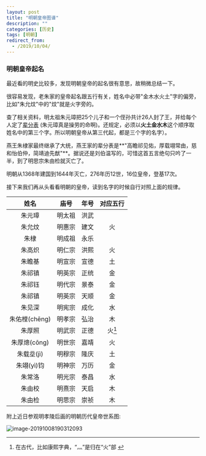 ```yaml
---
layout: post
title: "明朝皇帝图谱"
description: ""
categories: [历史]
tags: [明朝]
redirect_from:
  - /2019/10/04/
---
```



### 明朝皇帝起名 

   最近看的明史比较多，发现明朝皇帝的起名很有意思，故稍微总结一下。

   很容易发现，老朱家的皇帝起名跟五行有关，姓名中必带"金木水火土"字的偏旁，比如"朱允炆"中的"炆"就是火字旁的。

   查了相关资料，明太祖朱元璋把25个儿子和一个侄孙共计26人封了王，并给每个人定了[辈分表](https://blog.csdn.net/cnham/article/details/5586889) (朱元璋真是操劳的命啊)。还规定，必须以**火土金水木**这个顺序取姓名中的第三个字。所以明朝皇帝从第三代起，都是三个字的名字）。

   燕王朱棣家最终继承了大统，燕王家的辈分表是**"高瞻祁见佑，厚载翊常由，慈和怡伯仲，简靖迪先猷"**。据说还是刘伯温写的，可惜这首五言绝句只吟了一半，到了明思宗朱由检就灭亡了。

明朝从1368年建国到1644年灭亡，276年历12世，16位皇帝，登基17次。

接下来我们再从头看看明朝的皇帝，读到名字的时候自行对照上面的规律。





| 姓名 | 庙号 | 年号 | 对应五行 |
|:-------:|:--------:|:-------:|:-------:|
| 朱元璋 | 明太祖 | 洪武 |  |
| 朱允炆 | 明惠宗 | 建文 | 火 |
| 朱棣 | 明成祖 | 永乐 |  |
| 朱高炽 | 明仁宗 | 洪熙 | 火 |
| 朱瞻基 | 明宣宗 | 宣德 | 土 |
| 朱祁镇 | 明英宗 | 正统 | 金 |
| 朱祁钰 | 明代宗 | 景泰 | 金 |
| 朱祁镇 | 明英宗 | 天顺 | 金 |
| 朱见深 | 明宪宗 | 成化 | 水 |
| 朱佑樘(chēng) | 明孝宗 | 弘治 | 木 |
| 朱厚照 | 明武宗 | 正德 | 火[^1] |
| 朱厚熜(cōng) | 明世宗 | 嘉靖 | 火 |
| 朱载坖(jì) | 明穆宗 | 隆庆 | 土 |
| 朱翊(yì)钧 | 明神宗 | 万历 | 金 |
| 朱常洛 | 明光宗 | 泰昌 | 水 |
| 朱由校 | 明熹宗 | 天启 | 木 |
| 朱由检 | 明思宗 | 崇祯 | 木 |

附上近日参观明孝陵后画的明朝历代皇帝世系图:

![image-20191008190312093](http://mittapei.cn/assets/images/WechatIMG936.jpeg)



[^1]: 在古代，比如康熙字典，“灬”是归在“火”部 